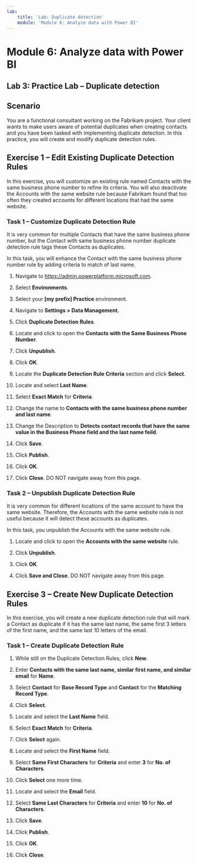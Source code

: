 ```yaml
---
lab:
    title: 'Lab: Duplicate detection'
    module: 'Module 6: Analyze data with Power BI'
---
```


Module 6: Analyze data with Power BI
=======================

## Lab 3: Practice Lab – Duplicate detection

Scenario
--------

You are a functional consultant working on the Fabrikam project. Your client
wants to make users aware of potential duplicates when creating contacts and you
have been tasked with implementing duplicate detection. In this practice, you
will create and modify duplicate detection rules.

Exercise 1 – Edit Existing Duplicate Detection Rules
----------------------------------------------------

In this exercise, you will customize an existing rule named Contacts with the
same business phone number to refine its criteria. You will also deactivate the
Accounts with the same website rule because Fabrikam found that too often they
created accounts for different locations that had the same website.

### Task 1 – Customize Duplicate Detection Rule

It is very common for multiple Contacts that have the same business phone
number, but the Contact with same business phone number duplicate detection rule
tags these Contacts as duplicates.

In this task, you will enhance the Contact with the same business phone number
rule by adding criteria to match of last name.

1.  Navigate to https://admin.powerplatform.microsoft.com.

2.  Select **Environments**.

3.  Select your **[my prefix] Practice** environment.

4.  Navigate to **Settings > Data Management.**

5.  Click **Duplicate Detection Rules**.

6.  Locate and click to open the **Contacts with the Same Business Phone Number**.

7.  Click **Unpublish**.

8.  Click **OK**.

9.  Locate the **Duplicate Detection Rule Criteria** section and click
    **Select**.

10. Locate and select **Last Name**.

11. Select **Exact Match** for **Criteria**.

12. Change the name to **Contacts with the same business phone number and last
    name**.

13. Change the Description to **Detects contact records that have the same value
    in the Business Phone field and the last name feild**.

14. Click **Save**.

15. Click **Publish**.

16. Click **OK**.

17. Click **Close**. DO NOT navigate away from this page.

### Task 2 – Unpublish Duplicate Detection Rule

It is very common for different locations of the same account to have the same
website. Therefore, the Accounts with the same website rule is not useful because it will
detect these accounts as duplicates.

In this task, you unpublish the Accounts with the same website rule.

1.  Locate and click to open the **Accounts with the same website** rule.

2.  Click **Unpublish**.

3.  Click **OK**.

4.  Click **Save and Close**. DO NOT navigate away from this page.

Exercise 3 – Create New Duplicate Detection Rules
-------------------------------------------------

In this exercise, you will create a new duplicate detection rule that will mark
a Contact as duplicate if it has the same last name, the same first 3 letters of
the first name, and the same last 10 letters of the email.

### Task 1 – Create Duplicate Detection Rule

1.  While still on the Duplicate Detection Rules, click **New**.

2.  Enter **Contacts with the same last name, similar first name, and similar
    email** for **Name**.

3.  Select **Contact** for **Base Record Type** and **Contact** for the
    **Matching Record Type**.

4.  Click **Select**.

5.  Locate and select the **Last Name** field.

6.  Select **Exact Match** for **Criteria**.

7.  Click **Select** again.

8.  Locate and select the **First Name** field.

9.  Select **Same First Characters** for **Criteria** and enter **3** for **No.
    of Characters**.

10. Click **Select** one more time.

11. Locate and select the **Email** field.

12. Select **Same Last Characters** for **Criteria** and enter **10** for **No.
    of Characters**.

13. Click **Save**.

14. Click **Publish**.

15. Click **OK**.

16. Click **Close**.
